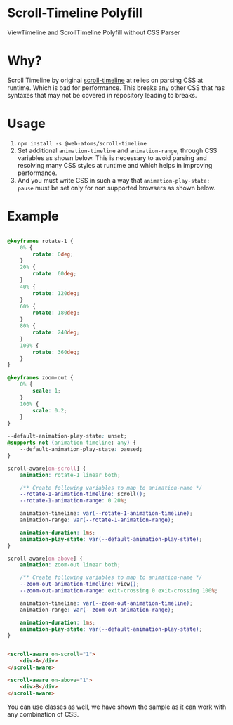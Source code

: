 # Scroll-Timeline Polyfill
ViewTimeline and ScrollTimeline Polyfill without CSS Parser

# Why?
Scroll Timeline by original [scroll-timeline](https://github.com/flackr/scroll-timeline) at relies on parsing CSS at runtime. Which is bad for performance.
This breaks any other CSS that has syntaxes that may not be covered in repository leading to breaks.

# Usage

1. `npm install -s @web-atoms/scroll-timeline`
2. Set additional `animation-timeline` and `animation-range`, through CSS variables as shown below. This is necessary to avoid parsing and resolving many CSS styles at runtime and which helps in improving performance.
3. And you must write CSS in such a way that `animation-play-state: pause` must be set only for non supported browsers as shown below.

# Example

```css

@keyframes rotate-1 {
    0% {
        rotate: 0deg;
    }
    20% {
        rotate: 60deg;
    }
    40% {
        rotate: 120deg;
    }
    60% {
        rotate: 180deg;
    }
    80% {
        rotate: 240deg;
    }
    100% {
        rotate: 360deg;
    }
}

@keyframes zoom-out {
    0% {
        scale: 1;
    }
    100% {
        scale: 0.2;
    }
}

--default-animation-play-state: unset;
@supports not (animation-timeline: any) {
    --default-animation-play-state: paused;
}

scroll-aware[on-scroll] {
    animation: rotate-1 linear both;

    /** Create following variables to map to animation-name */
    --rotate-1-animation-timeline: scroll();
    --rotate-1-animation-range: 0 20%;

    animation-timeline: var(--rotate-1-animation-timeline);
    animation-range: var(--rotate-1-animation-range);

    animation-duration: 1ms;
    animation-play-state: var(--default-animation-play-state);
}

scroll-aware[on-above] {
    animation: zoom-out linear both;

    /** Create following variables to map to animation-name */
    --zoom-out-animation-timeline: view();
    --zoom-out-animation-range: exit-crossing 0 exit-crossing 100%;

    animation-timeline: var(--zoom-out-animation-timeline);
    animation-range: var(--zoom-out-animation-range);

    animation-duration: 1ms;
    animation-play-state: var(--default-animation-play-state);
}
```

```html

<scroll-aware on-scroll="1">
    <div>A</div>
</scroll-aware>

<scroll-aware on-above="1">
    <div>B</div>
</scroll-aware>
```

You can use classes as well, we have shown the sample as it can work with any combination of CSS.
